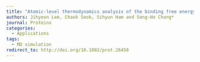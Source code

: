 ```yaml
---
title: "Atomic-level thermodynamics analysis of the binding free energy of SARS-CoV-2 neutralizing antibodies"
authors: Jihyeon Lee, Chaok Seok, Sihyun Ham and Song-Ho Chong*
journal: Proteins
categories:
  - Applications
tags:
  - MD simulation
redirect_to: http://doi.org/10.1002/prot.26458
---
```


